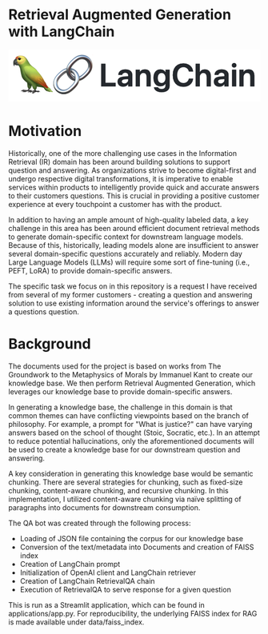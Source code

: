 # Retrieval Augmented Generation with LangChain

![Screenshot](retrieval_augmented_generation_with_langchain/docs/images/langchain_banner.png)

# Motivation

Historically, one of the more challenging use cases in the Information Retrieval (IR) domain has been around building solutions to support question and answering. As organizations strive to become digital-first and undergo respective digital transformations, it is imperative to enable services within products to intelligently provide quick and accurate answers to their customers questions. This is crucial in providing a positive customer experience at every touchpoint a customer has with the product. 

In addition to having an ample amount of high-quality labeled data, a key challenge in this area has been around efficient document retrieval methods to generate domain-specific context for downstream language models. Because of this, historically, leading models alone are insufficient to answer several domain-specific questions accurately and reliably. Modern day Large Language Models (LLMs) will require some sort of fine-tuning (i.e., PEFT, LoRA) to provide domain-specific answers.

The specific task we focus on in this repository is a request I have received from several of my former customers - creating a question and answering solution to use existing information around the service's offerings to answer a questions question.

# Background

The documents used for the project is based on works from The Groundwork to the Metaphysics of Morals by Immanuel Kant to create our knowledge base. We then perform Retrieval Augmented Generation, which leverages our knowledge base to provide domain-specific answers.

In generating a knowledge base, the challenge in this domain is that common themes can have conflicting viewpoints based on the branch of philosophy. For example, a prompt for "What is justice?" can have varying answers based on the school of thought (Stoic, Socratic, etc.). In an attempt to reduce potential hallucinations, only the aforementioned documents will be used to create a knowledge base for our downstream question and answering. 

A key consideration in generating this knowledge base would be semantic chunking. There are several strategies for chunking, such as fixed-size chunking, content-aware chunking, and recursive chunking. In this implementation, I utilized content-aware chunking via naïve splitting of paragraphs into documents for downstream consumption.

The QA bot was created through the following process: 
- Loading of JSON file containing the corpus for our knowledge base
- Conversion of the text/metadata into Documents and creation of FAISS index
- Creation of LangChain prompt
- Initialization of OpenAI client and LangChain retriever
- Creation of LangChain RetrievalQA chain
- Execution of RetrievalQA to serve response for a given question

This is run as a Streamlit application, which can be found in applications/app.py. For reproducibility, the underlying FAISS index for RAG is made available under data/faiss_index. 

